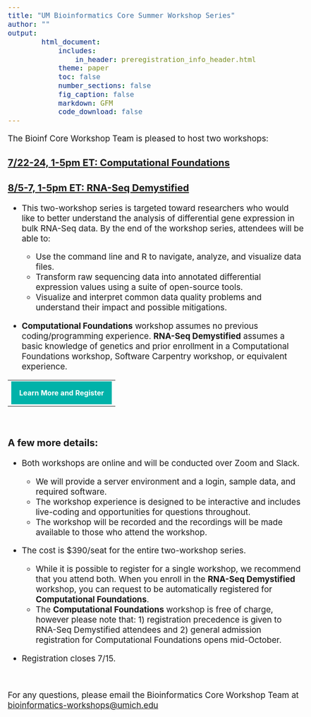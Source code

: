 ```yaml
---
title: "UM Bioinformatics Core Summer Workshop Series"
author: ""
output:
        html_document:
            includes:
                in_header: preregistration_info_header.html
            theme: paper
            toc: false
            number_sections: false
            fig_caption: false
            markdown: GFM
            code_download: false
---
```


<style type="text/css">
body{ /* Normal  */
      font-size: 14pt;
  }
</style>

The Bioinf Core Workshop Team is pleased to host two workshops:

### **<a href="https://www.eventbrite.com/e/computational-foundations-a-3-day-virtual-workshop-tickets-916573454877" target="_blank">7/22-24, 1-5pm ET: Computational Foundations</a>**  
### **<a href="https://www.eventbrite.com/e/rna-seq-demystified-a-3-day-virtual-workshop-registration-916575811927" target="_blank">8/5-7, 1-5pm ET: RNA-Seq Demystified</a>**


* This two-workshop series is targeted toward researchers who would like to better understand the analysis of differential gene expression in bulk RNA-Seq data. By the end of the workshop series, attendees will be able to:
  * Use the command line and R to navigate, analyze, and visualize data files.
  * Transform raw sequencing data into annotated differential expression values using a suite of open-source tools.
  * Visualize and interpret common data quality problems and understand their impact and possible mitigations.

* **Computational Foundations** workshop assumes no previous coding/programming experience. 
**RNA-Seq Demystified** assumes a basic knowledge of genetics and prior enrollment 
in a Computational Foundations workshop, Software Carpentry workshop, or equivalent experience.

<table style="margin-left:auto; margin-right:auto;"><tr><td><a title="Learn More and Register" href="https://www.eventbrite.com/e/rna-seq-demystified-a-3-day-virtual-workshop-registration-916575811927" style="padding:18px; background-color:#00B2A9; font-weight:bold;letter-spacing:normal;line-height:100%;text-align:center;text-decoration:none;color:#ffffff;display:block" target="_blank">Learn More and Register</a></td></tr></table>
<br/>

### A few more details:
* Both workshops are online and will be conducted over Zoom and Slack.
  * We will provide a server environment and a login, sample data, and required software.  
  * The workshop experience is designed to be interactive and includes live-coding and opportunities for questions throughout.
  * The workshop will be recorded and the recordings will be made available to those who attend the workshop.
* The cost is $390/seat for the entire two-workshop series.
  * While it is possible to register for a single workshop, we recommend that you attend both. When you enroll in the **RNA-Seq Demystified** workshop, you can request to be automatically registered for **Computational Foundations**. 
  * The **Computational Foundations** workshop is free of charge, however please note that: 1) registration precedence is given to RNA-Seq Demystified attendees and 2) general admission registration for Computational Foundations opens mid-October.
  
* Registration closes 7/15.


<br/>

For any questions, please email the Bioinformatics Core Workshop Team at <br/> [bioinformatics-workshops@umich.edu](mailto:bioinformatics-workshops@umich.edu)
